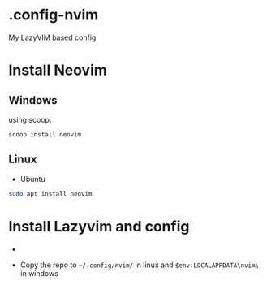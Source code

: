 # .config-nvim
My LazyVIM based config

# Install Neovim
## Windows
using scoop:
```pwsh
scoop install neovim
```

## Linux
- Ubuntu
```sh
sudo apt install neovim
```

# Install Lazyvim and config

-

- Copy the repo to `~/.config/nvim/` in linux and `$env:LOCALAPPDATA\nvim\` in windows

